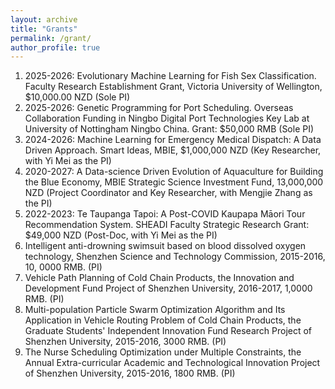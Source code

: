 ```yaml
---
layout: archive
title: "Grants"
permalink: /grant/
author_profile: true
---
```

<ol>
<li>2025-2026: Evolutionary Machine Learning for Fish Sex Classification. Faculty Research Establishment Grant, Victoria University of Wellington, $10,000.00 NZD (Sole PI)</li>
<li>2025-2026: Genetic Programming for Port Scheduling. Overseas Collaboration Funding in Ningbo Digital Port Technologies Key Lab at University of Nottingham Ningbo China. Grant: $50,000 RMB (Sole PI)</li>
<li>2024-2026: Machine Learning for Emergency Medical Dispatch: A Data Driven Approach. Smart Ideas, MBIE, $1,000,000 NZD (Key Researcher, with Yi Mei as the PI)</li>
<li>2020-2027: A Data-science Driven Evolution of Aquaculture for Building the Blue Economy, MBIE Strategic Science Investment Fund, 13,000,000 NZD (Project Coordinator and Key Researcher, with Mengjie Zhang as the PI)</li>
<li>2022-2023: Te Taupanga Tapoi: A Post-COVID Kaupapa Māori Tour Recommendation System. SHEADI Faculty Strategic Research Grant: $49,000 NZD (Post-Doc, with Yi Mei as the PI)</li>
<li> Intelligent anti-drowning swimsuit based on blood dissolved oxygen technology, Shenzhen Science and Technology Commission, 2015-2016, 10, 0000 RMB. (PI)</li>
<li> Vehicle Path Planning of Cold Chain Products, the Innovation and Development Fund Project of Shenzhen University, 2016-2017, 1,0000 RMB. (PI)</li>  
<li> Multi-population Particle Swarm Optimization Algorithm and Its Application in Vehicle Routing Problem of Cold Chain Products, the Graduate Students' Independent Innovation Fund Research Project of Shenzhen University, 2015-2016, 3000 RMB. (PI)</li>   
<li> The Nurse Scheduling Optimization under Multiple Constraints, the Annual Extra-curricular Academic and Technological Innovation Project of Shenzhen University, 2015-2016, 1800 RMB. (PI)</li>
</ol>


